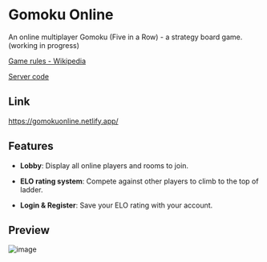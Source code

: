 # Gomoku Online

An online multiplayer Gomoku (Five in a Row) - a strategy board game. (working in progress)

[Game rules - Wikipedia](https://en.wikipedia.org/wiki/Gomoku)

[Server code](https://github.com/khaitruong922/gomoku-server)

## Link

https://gomokuonline.netlify.app/

## Features

- **Lobby**: Display all online players and rooms to join.

- **ELO rating system**: Compete against other players to climb to the top of ladder.

- **Login & Register**: Save your ELO rating with your account.

## Preview

![image](https://user-images.githubusercontent.com/56820749/135973552-82276bdf-0be6-4b48-a9f2-3df62c42c3e0.png)
